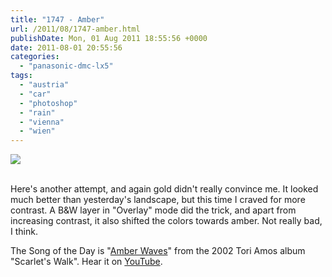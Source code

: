 ```yaml
---
title: "1747 - Amber"
url: /2011/08/1747-amber.html
publishDate: Mon, 01 Aug 2011 18:55:56 +0000
date: 2011-08-01 20:55:56
categories: 
  - "panasonic-dmc-lx5"
tags: 
  - "austria"
  - "car"
  - "photoshop"
  - "rain"
  - "vienna"
  - "wien"
---
```

<div class="container">
<div class="center"><a target="_blank" href="https://d25zfm9zpd7gm5.cloudfront.net/1200x1200/2011/20110801_084857_ps.jpg"><img src="https://d25zfm9zpd7gm5.cloudfront.net/0600x0600/2011/20110801_084857_ps.jpg" /></a></div>
</div>
<br />

Here's another attempt, and again gold didn't really convince me. It looked much better than yesterday's landscape, but this time I craved for more contrast. A B&W layer in "Overlay" mode did the trick, and apart from increasing contrast, it also shifted the colors towards amber. Not really bad, I think.

 The Song of the Day is "<a href="http://www.lyricsmode.com/lyrics/t/tori_amos/amber_waves.html" target="_blank">Amber Waves</a>" from the 2002 Tori Amos album "Scarlet's Walk". Hear it on <a href="http://www.youtube.com/watch?v=JYY7mLUUY-4" target="_blank">YouTube</a>.
